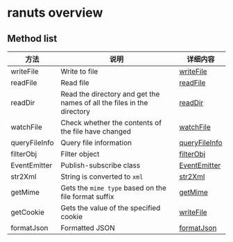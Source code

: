 # ranuts overview

## Method list

| 方法          | 说明                                                                   | 详细内容                             |
| ------------- | ---------------------------------------------------------------------- | ------------------------------------ |
| writeFile     | Write to file                                                          | [writeFile](./file//writeFile.md)    |
| readFile      | Read file                                                              | [readFile](./file//readFile.md)      |
| readDir       | Read the directory and get the names of all the files in the directory | [readDir](./file//readDir.md)        |
| watchFile     | Check whether the contents of the file have changed                    | [watchFile](./file//watchFile.md)    |
| queryFileInfo | Query file information                                                 | [queryFileInfo](./file//fileInfo.md) |
| filterObj     | Filter object                                                          | [filterObj](./utils//filterObj.md)   |
| EventEmitter  | Publish-subscribe class                                                | [EventEmitter](./mode//subscribe.md) |
| str2Xml       | String is converted to `xml`                                           | [str2Xml](./utils//str2xml.md)       |
| getMime       | Gets the `mime type` based on the file format suffix                   | [getMime](./mimeType/mimeType.md)    |
| getCookie     | Gets the value of the specified cookie                                 | [writeFile](./utils/getCookie.md)    |
| formatJson    | Formatted JSON                                                         | [formatJson](./utils/formatJson.md)  |
